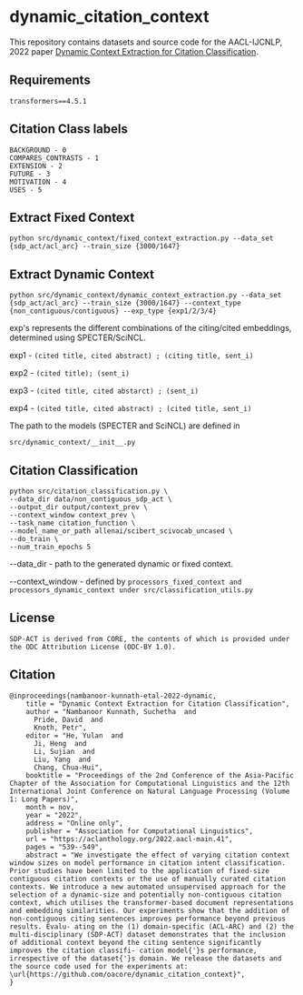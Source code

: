 # dynamic_citation_context
This repository contains datasets and source code for the AACL-IJCNLP, 2022 paper [Dynamic Context Extraction for Citation Classification](https://aclanthology.org/2022.aacl-main.41.pdf).

## Requirements 
```
transformers==4.5.1
```

## Citation Class labels

```
BACKGROUND - 0
COMPARES_CONTRASTS - 1
EXTENSION - 2
FUTURE - 3
MOTIVATION - 4
USES - 5
```
## Extract Fixed Context

```
python src/dynamic_context/fixed_context_extraction.py --data_set {sdp_act/acl_arc} --train_size {3000/1647}
```


## Extract Dynamic Context

```
python src/dynamic_context/dynamic_context_extraction.py --data_set {sdp_act/acl_arc} --train_size {3000/1647} --context_type {non_contiguous/contiguous} --exp_type {exp1/2/3/4}
```
exp's represents the different combinations of the citing/cited embeddings, determined using SPECTER/SciNCL.

exp1 - ```(cited title, cited abstract) ; (citing title, sent_i)```

exp2 - ```(cited title); (sent_i)```

exp3 - ```(cited title, cited abstarct) ; (sent_i)```

exp4 - ```(cited title, cited abstract) ; (cited title, sent_i)```

The path to the models (SPECTER and SciNCL) are defined in 

```
src/dynamic_context/__init__.py
```

## Citation Classification

```
python src/citation_classification.py \
--data_dir data/non_contiguous_sdp_act \
--output_dir output/context_prev \
--context_window context_prev \
--task_name citation_function \
--model_name_or_path allenai/scibert_scivocab_uncased \
--do_train \
--num_train_epochs 5
```
--data_dir - path to the generated dynamic or fixed context.

--context_window - defined by ```processors_fixed_context and processors_dynamic_context under src/classification_utils.py``` 
## License

```
SDP-ACT is derived from CORE, the contents of which is provided under the ODC Attribution License (ODC-BY 1.0).
```

## Citation
```
@inproceedings{nambanoor-kunnath-etal-2022-dynamic,
    title = "Dynamic Context Extraction for Citation Classification",
    author = "Nambanoor Kunnath, Suchetha  and
      Pride, David  and
      Knoth, Petr",
    editor = "He, Yulan  and
      Ji, Heng  and
      Li, Sujian  and
      Liu, Yang  and
      Chang, Chua-Hui",
    booktitle = "Proceedings of the 2nd Conference of the Asia-Pacific Chapter of the Association for Computational Linguistics and the 12th International Joint Conference on Natural Language Processing (Volume 1: Long Papers)",
    month = nov,
    year = "2022",
    address = "Online only",
    publisher = "Association for Computational Linguistics",
    url = "https://aclanthology.org/2022.aacl-main.41",
    pages = "539--549",
    abstract = "We investigate the effect of varying citation context window sizes on model performance in citation intent classification. Prior studies have been limited to the application of fixed-size contiguous citation contexts or the use of manually curated citation contexts. We introduce a new automated unsupervised approach for the selection of a dynamic-size and potentially non-contiguous citation context, which utilises the transformer-based document representations and embedding similarities. Our experiments show that the addition of non-contiguous citing sentences improves performance beyond previous results. Evalu- ating on the (1) domain-specific (ACL-ARC) and (2) the multi-disciplinary (SDP-ACT) dataset demonstrates that the inclusion of additional context beyond the citing sentence significantly improves the citation classifi- cation model{'}s performance, irrespective of the dataset{'}s domain. We release the datasets and the source code used for the experiments at: \url{https://github.com/oacore/dynamic_citation_context}",
}
```

